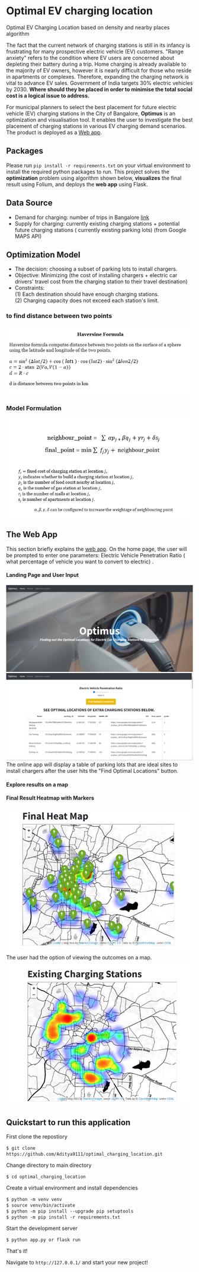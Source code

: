 # Optimal EV charging location
Optimal EV Charging Location based on density and nearby places algorithm


The fact that the current network of charging stations is still in its infancy is frustrating for many prospective electric vehicle (EV) customers. "Range anxiety" refers to the condition where EV users are concerned about depleting their battery during a trip. Home charging is already available to the majority of EV owners, however it is nearly difficult for those who reside in apartments or complexes. Therefore, expanding the charging network is vital to advance EV sales. Government of India targets 30% electric vehicles by 2030. **Where should they be placed in order to minimise the total social cost is a logical issue to address.**

For municipal planners to select the best placement for future electric vehicle (EV) charging stations in the City of Bangalore, **Optimus** is an optimization and visualisation tool. It enables the user to investigate the best placement of charging stations in various EV charging demand scenarios. The product is deployed as a [Web app](http://optimus.herokuapp.com/). 

## Packages
Please run `pip install -r requirements.txt` on your virtual environment to install the required python packages to run. This project solves the **optimization** problem using algorithm shown below, **visualizes** the final result using Folium, and deploys the **web app** using Flask. 

## Data Source
* Demand for charging: number of trips in Bangalore [link](https://github.com/syedmisbah/Uber-movement-bangalore-dataset)
* Supply for charging: currently existing charging stations + potential future charging stations ( currently existing parking lots) (from Google MAPS API)

## Optimization Model  
* The decision: choosing a subset of parking lots to install chargers. 
* Objective: Minimizing (the cost of installing chargers + electric car drivers' travel cost from the charging station to their travel destination)
* Constraints:  <br>
(1) Each destination should have enough charging stations.<br>
(2) Charging capacity does not exceed each station's limit.

### to find distance between two points

![haversine](https://raw.githubusercontent.com/Aditya9111/optimal_charging_location/main/pics/haversine.png)

### Model Formulation

![formulation](https://raw.githubusercontent.com/Aditya9111/optimal_charging_location/main/pics/10.png)


## The Web App
This section briefly explains the [web app](http://optimus.herokuapp.com/). On the home page, the user will be prompted to enter one parameters: Electric Vehicle Penetration Ratio ( what percentage of vehicle you want to convert to electric) . 
#### Landing Page and User Input
![Landing Page](https://raw.githubusercontent.com/Aditya9111/optimal_charging_location/main/pics/1.png)
![user-input](https://raw.githubusercontent.com/Aditya9111/optimal_charging_location/main/pics/5.png)
The online app will display a table of parking lots that are ideal sites to install chargers after the user hits the "Find Optimal Locations" button.

#### Explore results on a map
#### Final Result Heatmap with Markers
![Heat Map](https://raw.githubusercontent.com/Aditya9111/optimal_charging_location/main/pics/4.png)
The user had the option of viewing the outcomes on a map.
![existing charging section](https://raw.githubusercontent.com/Aditya9111/optimal_charging_location/main/pics/2.png)

## Quickstart to run this application

First clone the repostiory

```
$ git clone https://github.com/Aditya9111/optimal_charging_location.git
```
Change directory to main directory

```
$ cd optimal_charging_location
```
Create a virtual environment and install dependencies
```
$ python -m venv venv
$ source venv/bin/activate
$ python -m pip install --upgrade pip setuptools
$ python -m pip install -r requirements.txt
```

Start the development server
```
$ python app.py or flask run
```
That's it! 

Navigate to `http://127.0.0.1/` and start your new project!

